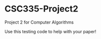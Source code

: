 # CSC335-Project2
Project 2 for Computer Algorithms

Use this testing code to help with your paper!
